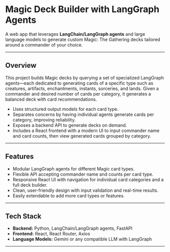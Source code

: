 # Magic Deck Builder with LangGraph Agents

A web app that leverages **LangChain/LangGraph agents** and large language models to generate custom Magic: The Gathering decks tailored around a commander of your choice.

---

## Overview

This project builds Magic decks by querying a set of specialized LangGraph agents—each dedicated to generating cards of a specific type such as creatures, artifacts, enchantments, instants, sorceries, and lands. Given a commander and desired number of cards per category, it generates a balanced deck with card recommendations.

- Uses structured output models for each card type.
- Separates concerns by having individual agents generate cards per category, improving reliability.
- Exposes a backend API to generate decks on demand.
- Includes a React frontend with a modern UI to input commander name and card counts, then view generated cards grouped by category.

---

## Features

- Modular LangGraph agents for different Magic card types.
- Flexible API accepting commander name and counts per card type.
- Responsive React UI with navigation for individual card categories and a full deck builder.
- Clean, user-friendly design with input validation and real-time results.
- Easily extendable to add more card types or features.

---

## Tech Stack

- **Backend:** Python, LangChain/LangGraph agents, FastAPI
- **Frontend:** React, React Router, Axios
- **Language Models:** Gemini or any compatible LLM with LangGraph

---